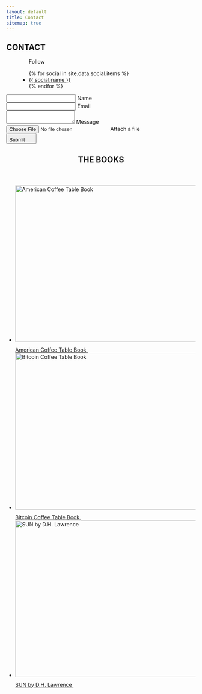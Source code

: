 ```yaml
---
layout: default
title: Contact
sitemap: true
---
```


<main>
    <article class="contact">
        <section class="contact-section">
            <div class="contact-section__container container container--size-large">
                <div class="row">
                    <div class="contact-section__main col-12 col-md">
                        <h2 class="contact-section__title" data-aos="fade-up">CONTACT</h2>
                        <div class="footer__title" style="padding-left: 60px;">Follow</div>
                        <ul class="footer__menu-list" style="padding-left: 60px;">
                            {% for social in site.data.social.items %}
                            <li class="footer__menu-item">
                                <a class="footer__menu-link" href="{{ social.url }}">{{ social.name }}</a>
                            </li>
                            {% endfor %}
                        </ul>
                    </div>
                    <div class="col-12 col-md">
                        <div class="discuss-project discuss-project--no-padding contact-section__aside">
                            <div class="discuss-project__wrapper" data-aos="fade-up">
                                <form action="#" method="post">
                                    <div class="row justify-content-between gx-0">
                                        <div class="discuss-project__field-wrapper col-12 col-md-6" data-aos="fade-up">
                                            <label class="discuss-project__field field">
                                                <input type="text" name="name">
                                                <span class="field__hint">Name</span>
                                            </label>
                                        </div>
                                        <div class="discuss-project__field-wrapper col-12 col-md-6" data-aos="fade-up">
                                            <label class="discuss-project__field field">
                                                <input type="email" name="email">
                                                <span class="field__hint">Email</span>
                                            </label>
                                        </div>
                                        <div class="col-12" data-aos="fade-up">
                                            <label
                                                class="discuss-project__field discuss-project__field--textarea field">
                                                <textarea name="message" required></textarea>
                                                <span class="field__hint">Message</span>
                                            </label>
                                        </div>
                                        <div class="discuss-project__bottom col-12">
                                            <div class="discuss-project__file file-upload" data-aos="fade-up">
                                                <label class="file-upload__label">
                                                    <input class="visually-hidden" type="file">
                                                    <span class="file-upload__icon">
                                                        <svg width="16" height="16">
                                                            <use xlink:href="#paper-clip"></use>
                                                        </svg>
                                                    </span>
                                                    <span class="file-upload__text">Attach a file</span>
                                                </label>
                                            </div>
                                            <button class="discuss-project__send btn--theme-black btn" type="submit"
                                                data-aos="fade-up">
                                                <span class="btn__text">Submit</span>
                                                <span class="btn__icon">
                                                    <svg width="19" height="19">
                                                        <use xlink:href="#link-arrow"></use>
                                                    </svg>
                                                </span>
                                            </button>
                                        </div>
                                    </div>
                                </form>
                            </div>
                        </div>
                    </div>
                </div>
            </div>
        </section>
        <section class="portfolio-section container container--size-large">
            <header class="portfolio-section__header row align-items-end">
                <div class="col-8 col-xl-6 offset-xl-2">
                    <h2 class="portfolio-section__title">THE BOOKS</h2>
                </div>
                <div class="col-4 text-right">
                </div>
            </header>
            <ul class="portfolio-section__grid __js_portfolio-section-masonry">
                <li class="portfolio-section__item __js_masonry-item">
                    <a class="project-preview project-preview--elastic project-preview" href="/books/american/">
                        <span class="project-preview__image">
                            <img src="{{ '/assets/img/american/american-coffee-table-book-1.png' | relative_url }}"
                                width="531" height="417" alt="American Coffee Table Book">
                        </span>
                        <span class="project-preview__bottom">
                            <span class="project-preview__title">American Coffee Table Book</span>
                            <span class="project-preview__icon">
                                <svg width="24" height="23">
                                    <use xlink:href="#link-arrow2"></use>
                                </svg>
                            </span>
                        </span>
                    </a>
                </li>
                <li class="portfolio-section__item __js_masonry-item">
                    <a class="project-preview project-preview--elastic project-preview" href="/books/bitcoin/">
                        <span class="project-preview__image">
                            <img src="{{ '/assets/img/bitcoin/bitcoin-coffee-table-book-1.png' | relative_url }}"
                                width="531" height="417" alt="Bitcoin Coffee Table Book">
                        </span>
                        <span class="project-preview__bottom">
                            <span class="project-preview__title">Bitcoin Coffee Table Book</span>
                            <span class="project-preview__icon">
                                <svg width="24" height="23">
                                    <use xlink:href="#link-arrow2"></use>
                                </svg>
                            </span>
                        </span>
                    </a>
                </li>
                <li class="portfolio-section__item __js_masonry-item">
                    <a class="project-preview project-preview--elastic project-preview" href="/books/sun/">
                        <span class="project-preview__image">
                            <img src="{{ '/assets/img/american/american-coffee-table-book-2.jpg' | relative_url }}"
                                width="531" height="417" alt="SUN by D.H. Lawrence">
                        </span>
                        <span class="project-preview__bottom">
                            <span class="project-preview__title">SUN by D.H. Lawrence</span>
                            <span class="project-preview__icon">
                                <svg width="24" height="23">
                                    <use xlink:href="#link-arrow2"></use>
                                </svg>
                            </span>
                        </span>
                    </a>
                </li>
            </ul>
        </section>
    </article>
</main>